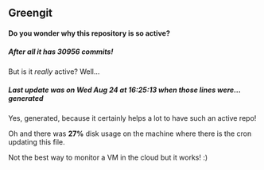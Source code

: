 ## Greengit

#### Do you wonder why this repository is so active?

##### After all it has 30956 commits!

But is it *really* active? Well...

##### Last update was on Wed Aug 24 at 16:25:13 when those lines were... generated

Yes, generated, because it certainly helps a lot to have such an active repo!

Oh and there was **27%** disk usage on the machine
where there is the cron updating this file.

Not the best way to monitor a VM in the cloud but it works! :)
